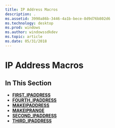 ```yaml
---
title: IP Address Macros
description: .
ms.assetid: 3990a86b-3446-4a1b-bece-8d9d76b802d6
ms.technology: desktop
ms.prod: windows
ms.author: windowssdkdev
ms.topic: article
ms.date: 05/31/2018
---
```


# IP Address Macros

## In This Section

-   [**FIRST\_IPADDRESS**](/windows/desktop/api/Commctrl/nf-commctrl-first_ipaddress)
-   [**FOURTH\_IPADDRESS**](/windows/desktop/api/Commctrl/nf-commctrl-fourth_ipaddress)
-   [**MAKEIPADDRESS**](/windows/desktop/api/Commctrl/nf-commctrl-makeipaddress)
-   [**MAKEIPRANGE**](/windows/desktop/api/Commctrl/nf-commctrl-makeiprange)
-   [**SECOND\_IPADDRESS**](/windows/desktop/api/Commctrl/nf-commctrl-second_ipaddress)
-   [**THIRD\_IPADDRESS**](/windows/desktop/api/Commctrl/nf-commctrl-third_ipaddress)

 

 




